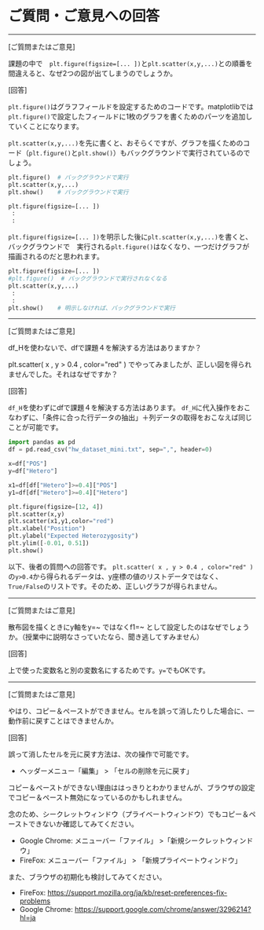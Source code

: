 # ご質問・ご意見への回答
---

[ご質問またはご意見]

課題の中で　`plt.figure(figsize=[... ])`と`plt.scatter(x,y,...)`との順番を間違えると、なぜ2つの図が出てしまうのでしょうか。

[回答]

`plt.figure()`はグラフフィールドを設定するためのコードです。matplotlibでは`plt.figure()`で設定したフィールドに1枚のグラフを書くためのパーツを追加していくことになります。

`plt.scatter(x,y,...)`を先に書くと、おそらくですが、グラフを描くためのコード（`plt.figure()`と`plt.show()`）もバックグラウンドで実行されているのでしょう。

```python
plt.figure()  # バックグラウンドで実行
plt.scatter(x,y,...)
plt.show()    # バックグラウンドで実行

plt.figure(figsize=[... ])
 :
 :
```

`plt.figure(figsize=[... ])`を明示した後に`plt.scatter(x,y,...)`を書くと、バックグラウンドで　実行される`plt.figure()`はなくなり、一つだけグラフが描画されるのだと思われます。

```python
plt.figure(figsize=[... ])
#plt.figure()  # バックグラウンドで実行されなくなる
plt.scatter(x,y,...)
 :
 :
plt.show()    # 明示しなければ、バックグラウンドで実行
```

---

[ご質問またはご意見]

df_Hを使わないで、dfで課題４を解決する方法はありますか？

plt.scatter( x , y > 0.4 , color="red" )
でやってみましたが、正しい図を得られませんでした。それはなぜですか？

[回答]

`df_H`を使わずにdfで課題４を解決する方法はあります。
`df_H`に代入操作をおこなわずに、「条件に合った行データの抽出」＋列データの取得をおこなえば同じことが可能です。

```python
import pandas as pd
df = pd.read_csv("hw_dataset_mini.txt", sep=",", header=0)

x=df["POS"]
y=df["Hetero"]

x1=df[df["Hetero"]>=0.4]["POS"]
y1=df[df["Hetero"]>=0.4]["Hetero"]

plt.figure(figsize=[12, 4])
plt.scatter(x,y)
plt.scatter(x1,y1,color="red")
plt.xlabel("Position")
plt.ylabel("Expected Heterozygosity")
plt.ylim([-0.01, 0.51])
plt.show()
```

以下、後者の質問への回答です。
`plt.scatter( x , y > 0.4 , color="red" )`の`y>0.4`から得られるデータは、y座標の値のリストデータではなく、`True/False`のリストです。そのため、正しいグラフが得られません。

---

[ご質問またはご意見]

散布図を描くときにy軸をy=~ ではなくf1=~ として設定したのはなぜでしょうか。（授業中に説明なさっていたなら、聞き逃してすみません）

[回答]

上で使った変数名と別の変数名にするためです。`y=`でもOKです。

---
[ご質問またはご意見]

やはり、コピー＆ペーストができません。セルを誤って消したりした場合に、一動作前に戻すことはできませんか。

[回答]

誤って消したセルを元に戻す方法は、次の操作で可能です。
- ヘッダーメニュー「編集」 > 「セルの削除を元に戻す」


コピー＆ペーストができない理由ははっきりとわかりませんが、ブラウザの設定でコピー＆ペースト無効になっているのかもしれません。

念のため、シークレットウィンドウ（プライベートウィンドウ）でもコピー＆ペーストできないか確認してみてください。
- Google Chrome: メニューバー「ファイル」 >「新規シークレットウィンドウ」
- FireFox: メニューバー「ファイル」 > 「新規プライベートウィンドウ」

また、ブラウザの初期化も検討してみてください。
- FireFox: https://support.mozilla.org/ja/kb/reset-preferences-fix-problems
- Google Chrome: https://support.google.com/chrome/answer/3296214?hl=ja
